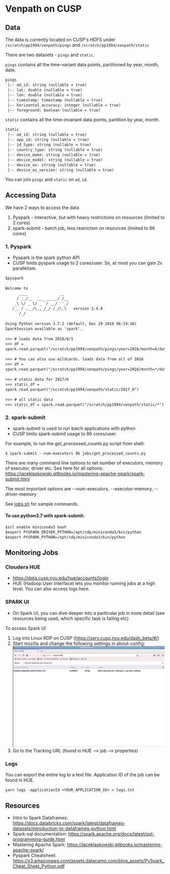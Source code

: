 # Venpath on CUSP 

## Data

The data is currently located on CUSP's HDFS under `/scratch/pp1994/venpath/pings` and  `/scratch/pp1994/venpath/static`

There are two datasets - `pings` and `static`. 

`pings` contains all the time-variant data points, partitioned by year, month, date.

```
pings
 |-- ad_id: string (nullable = true)
 |-- lat: double (nullable = true)
 |-- lon: double (nullable = true)
 |-- timestamp: timestamp (nullable = true)
 |-- horizontal_accuracy: integer (nullable = true)
 |-- foreground: boolean (nullable = true)
```

`static` contains all the time-invariant data points, partition by year, month.
```
static
 |-- ad_id: string (nullable = true)
 |-- app_id: string (nullable = true)
 |-- id_type: string (nullable = true)
 |-- country_type: string (nullable = true)
 |-- device_make: string (nullable = true)
 |-- device_model: string (nullable = true)
 |-- device_os: string (nullable = true)
 |-- device_os_version: string (nullable = true)

```

You can join `pings` and `static` on `ad_id`.

## Accessing Data

We have 2 ways to access the data
1. Pyspark - interactive, but with heavy restrictions on resources (limited to 2 cores)
2. spark-submit - batch job, less restriction on resources (limited to 86 cores)

### 1. Pyspark

- Pyspark is the spark python API
- CUSP limits pyspark usage to 2 cores/user. So, at most you can gain 2x parallelism.    
```
$pyspark

Welcome to
      ____              __
     / __/__  ___ _____/ /__
    _\ \/ _ \/ _ `/ __/  '_/
   /__ / .__/\_,_/_/ /_/\_\   version 2.4.0
      /_/

Using Python version 3.7.2 (default, Dec 29 2018 06:19:36)
SparkSession available as 'spark'.

>>> # loads data from 2016/6/1
>>> df = spark.read.parquet("/scratch/pp1994/venpath/pings/year=2016/month=6/date=1")

>>> # You can also use wildcards. loads data from all of 2016
>>> df = spark.read.parquet("/scratch/pp1994/venpath/pings/year=2016/month=*/date=*")

>>> # static data for 2017/6
>>> static_df = spark.read.parquet("/scratch/pp1994/venpath/static/2017_6")

>>> # all static data
>>> static_df = spark.read.parquet("/scratch/pp1994/venpath/static/*")

```

### 2. spark-submit 

- spark-submit is used to run batch applications with python
- CUSP limits spark-submit usage to 86 cores/user. 

For example, to run the get_processed_counts.py script from shell:
```
$ spark-submit --num-executors 86 jobs/get_processed_counts.py
```

There are many command line options to set number of executors, memory of executor, driver etc. See here for all options: 
https://jaceklaskowski.gitbooks.io/mastering-apache-spark/spark-submit.html

The most important options are --num-executors, --executor-memory, --driver-memory

See [jobs.sh](jobs.sh) for sample commands. 

#### To use python3.7 with spark-submit:

```
$scl enable miniconda3 bash
$export PYSPARK_DRIVER_PYTHON=/opt/cdp/miniconda3/bin/python
$export PYSPARK_PYTHON=/opt/cdp/miniconda3/bin/python
```

## Monitoring Jobs
 

### Cloudera HUE 
- https://data.cusp.nyu.edu/hue/accounts/login
- HUE (Hadoop User Interface) lets you monitor running jobs at a high level. You can also access logs here.

### SPARK UI

- On Spark UI, you can dive deeper into a particular job in more detail (see resources being used, which specific task is failing etc)

To access Spark UI
1. Log into Linux RDP on CUSP (https://serv.cusp.nyu.edu/dash_beta/#/)
2. Start mozilla and change the following settings in about-config:
![](assets/mozilla-settings.png)
3. Go to the Tracking URL (found in HUE --> job --> properties)

### Logs

You can export the entire log to a text file. Application ID of the job can be found in HUE. 
```
yarn logs -applicationId <YOUR_APPLICATION_ID> > logs.txt  
```


## Resources

- Intro to Spark Dataframes: https://docs.databricks.com/spark/latest/dataframes-datasets/introduction-to-dataframes-python.html 
- Spark-sql documentation: https://spark.apache.org/docs/latest/sql-programming-guide.html
- Mastering Apache Spark: https://jaceklaskowski.gitbooks.io/mastering-apache-spark/
- Pyspark Cheatsheet: https://s3.amazonaws.com/assets.datacamp.com/blog_assets/PySpark_Cheat_Sheet_Python.pdf
